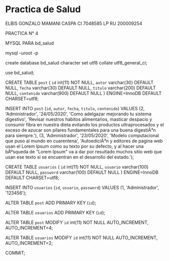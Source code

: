 # Practica de Salud

ELBIS GONZALO MAMANI CASPA
CI 7048585 LP 
RU 200009254


PRACTICA N° 4

MYSQL PARA bd_salud

mysql -uroot -p

create database bd_salud character set utf8 collate utf8_general_ci;

use bd_salud;

CREATE TABLE `post` (
`id` int(11) NOT NULL,
`autor` varchar(30) DEFAULT NULL,
`fecha` varchar(30) DEFAULT NULL,
`titulo` varchar(200) DEFAULT NULL,
`contenido` varchar(900) DEFAULT NULL
) ENGINE=InnoDB DEFAULT CHARSET=utf8;

INSERT INTO `post` (`id`, `autor`, `fecha`, `titulo`, `contenido`) VALUES
(2, 'Administrador', '24/05/2020', 'Como adelgazar mejorando tu sistema digestivo', 'Revisar nuestros habitos alimentarios, masticar despacio y consumir fibra en nuestra dieta evitando los productos ultraprocesados y el exceso de azucar son pilares fundamentales para una buena digestiÃ³n para siempre.'),
(3, 'Administrador', '23/05/2020', 'Modelo computacional que puso al mundo en cuarentena', 'AutoediciÃ³n y editores de pagina web usan el Lorem Ipsum como su texto por su defecto, y al hacer una bÃºsqueda de "Lorem Ipsum" va a dar por resultado muchos sitio web que usan ese texto si se encuentran en el desarrollo del estado.');

CREATE TABLE `usuarios` (
`id` int(11) NOT NULL,
`usuario` varchar(100) DEFAULT NULL,
`password` varchar(100) DEFAULT NULL
) ENGINE=InnoDB DEFAULT CHARSET=utf8;

INSERT INTO `usuarios` (`id`, `usuario`, `password`) VALUES (1, 'Administrador', '123456');


ALTER TABLE `post`
ADD PRIMARY KEY (`id`);

ALTER TABLE `usuarios`
ADD PRIMARY KEY (`id`);

ALTER TABLE `post`
MODIFY `id` int(11) NOT NULL AUTO_INCREMENT, AUTO_INCREMENT=4;


ALTER TABLE `usuarios`
MODIFY `id` int(11) NOT NULL AUTO_INCREMENT, AUTO_INCREMENT=2;

COMMIT;
